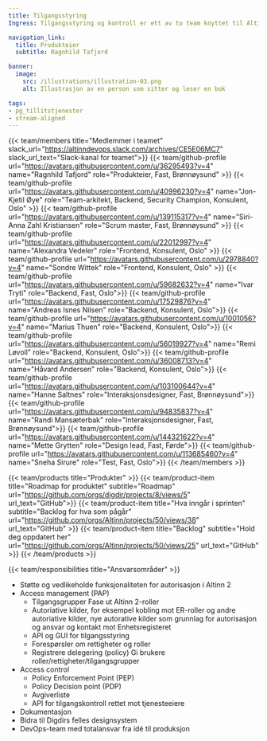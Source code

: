 ```yaml
---
title: Tilgangsstyring
Ingress: Tilgangsstyring og kontroll er ett av to team knyttet til Altinn autorisasjon. Teamet har hovedansvar tilgangsstyring i Altinn 2 og Altinn 3.

navigation_link:
  title: Produkteier
  subtitle: Ragnhild Tafjord

banner:
  image:
    src: /illustrations/illustration-03.png
    alt: Illustrasjon av en person som sitter og leser en bok

tags:
- pg_tillitstjenester
- stream-aligned
---
```


{{< team/members title="Medlemmer i teamet" slack_url="https://altinndevops.slack.com/archives/CE5E06MC7" slack_url_text="Slack-kanal for teamet">}}
{{< team/github-profile url="https://avatars.githubusercontent.com/u/36295493?v=4" name="Ragnhild Tafjord" role="Produkteier, Fast, Brønnøysund" >}}
{{< team/github-profile url="https://avatars.githubusercontent.com/u/40996230?v=4" name="Jon-Kjetil Øye" role="Team-arkitekt, Backend, Security Champion, Konsulent, Oslo" >}}
{{< team/github-profile url="https://avatars.githubusercontent.com/u/139115317?v=4" name="Siri-Anna Zahl Kristiansen" role="Scrum master, Fast, Brønnøysund" >}}
{{< team/github-profile url="https://avatars.githubusercontent.com/u/22012997?v=4" name="Alexandra Vedeler" role="Frontend, Konsulent, Oslo" >}}
{{< team/github-profile url="https://avatars.githubusercontent.com/u/2978840?v=4" name="Sondre Wittek" role="Frontend, Konsulent, Oslo" >}}
{{< team/github-profile url="https://avatars.githubusercontent.com/u/59682632?v=4" name="Ivar Tryti" role="Backend, Fast, Oslo">}}
{{< team/github-profile url="https://avatars.githubusercontent.com/u/17529876?v=4" name="Andreas Isnes Nilsen" role="Backend, Konsulent, Oslo">}}
{{< team/github-profile url="https://avatars.githubusercontent.com/u/1001056?v=4" name="Marius Thuen" role="Backend, Konsulent, Oslo">}}
{{< team/github-profile url="https://avatars.githubusercontent.com/u/56019927?v=4" name="Remi Løvoll" role="Backend, Konsulent, Oslo">}}
{{< team/github-profile url="https://avatars.githubusercontent.com/u/36008713?v=4" name="Håvard Andersen" role="Backend, Konsulent, Oslo">}}
{{< team/github-profile url="https://avatars.githubusercontent.com/u/103100644?v=4" name="Hanne Saltnes" role="Interaksjonsdesigner, Fast, Brønnøysund">}}
{{< team/github-profile url="https://avatars.githubusercontent.com/u/94835837?v=4" name="Randi Mansæterbak" role="Interaksjonsdesigner, Fast, Brønnøysund">}}
{{< team/github-profile url="https://avatars.githubusercontent.com/u/144321622?v=4" name="Mette Grytten" role="Design lead, Fast, Førde">}}
{{< team/github-profile url="https://avatars.githubusercontent.com/u/113685460?v=4" name="Sneha Sirure" role="Test, Fast, Oslo">}}
{{< /team/members >}}

{{< team/products title="Produkter" >}}
{{< team/product-item title="Roadmap for produktet" subtitle="Roadmap" url="https://github.com/orgs/digdir/projects/8/views/5" url_text="GitHub">}}
{{< team/product-item title="Hva inngår i sprinten" subtitle="Backlog for hva som pågår" url="https://github.com/orgs/Altinn/projects/50/views/38" url_text="GitHub" >}}
{{< team/product-item title="Backlog" subtitle="Hold deg oppdatert her" url="https://github.com/orgs/Altinn/projects/50/views/25" url_text="GitHub" >}}
{{< /team/products >}}

{{< team/responsibilities title="Ansvarsområder" >}}

- Støtte og vedlikeholde funksjonaliteten for autorisasjon i Altinn 2
- Access management (PAP)
    - Tilgangsgrupper
        Fase ut Altinn 2-roller
    - Autoriative kilder, for eksempel kobling mot ER-roller og andre autoriative kilder, nye autorative kilder som grunnlag for autorisasjon og ansvar og kontakt mot Enhetsregisteret
   -  API og GUI for tilgangsstyring
   -  Forespørsler om rettigheter og roller
   -  Registrere delegering (policy)
        Gi brukere roller/rettigheter/tilgangsgrupper
- Access control
   - Policy Enforcement Point (PEP)
   - Policy Decision point (PDP)
   - Avgiverliste
   - API for tilgangskontroll rettet mot tjenesteeiere
- Dokumentasjon
- Bidra til Digdirs felles designsystem
- DevOps-team med totalansvar fra idé til produksjon
